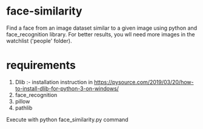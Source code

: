 # face-similarity
Find a face from an image dataset similar to a given image using python and face_recognition library. For better results, you wll need more images in the watchlist ('people' folder).


# requirements
1. Dlib :- installation instruction in https://pysource.com/2019/03/20/how-to-install-dlib-for-python-3-on-windows/
2. face_recognition
3. pillow
4. pathlib

Execute with python face_similarity.py command

